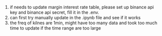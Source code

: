 1. if needs to update margin interest rate table, please set up binance api key and binance api secret, fill it in the .env.
2. can first try manually update in the .ipynb file and see if it works
3. the freq of kilnes are 1min, might have too many data and took too much time to update if the time range are too large
